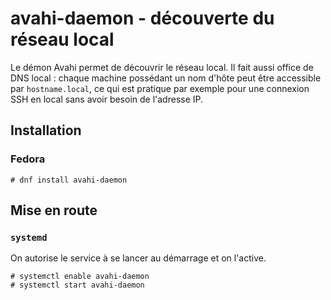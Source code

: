 # avahi-daemon - découverte du réseau local

Le démon Avahi permet de découvrir le réseau local. Il fait aussi office de DNS local : chaque machine possédant un nom d'hôte peut être accessible par `hostname.local`, ce qui est pratique par exemple pour une connexion SSH en local sans avoir besoin de l'adresse IP.

## Installation

### Fedora

```text
# dnf install avahi-daemon
```

## Mise en route

### `systemd`

On autorise le service à se lancer au démarrage et on l'active.

```text
# systemctl enable avahi-daemon
# systemctl start avahi-daemon
```

